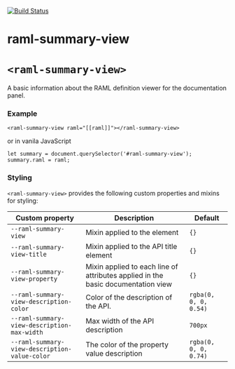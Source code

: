 [![Build Status](https://travis-ci.org/advanced-rest-client/raml-summary-view.svg?branch=stage)](https://travis-ci.org/advanced-rest-client/raml-summary-view)  

# raml-summary-view

# `<raml-summary-view>`
A basic information about the RAML definition viewer for the documentation panel.

### Example
```
<raml-summary-view raml="[[raml]]"></raml-summary-view>
```
or in vanila JavaScript
```
let summary = document.querySelector('#raml-summary-view');
summary.raml = raml;
```

### Styling
`<raml-summary-view>` provides the following custom properties and mixins for styling:

Custom property | Description | Default
----------------|-------------|----------
`--raml-summary-view` | Mixin applied to the element | `{}`
`--raml-summary-view-title` | Mixin applied to the API title element | `{}`
`--raml-summary-view-property` | Mixin applied to each line of attributes applied in the basic documentation view | `{}`
`--raml-summary-view-description-color` | Color of the description of the API. | `rgba(0, 0, 0, 0.54)`
`--raml-summary-view-description-max-width` | Max width of the API description | `700px`
`--raml-summary-view-description-value-color` | The color of the property value description | `rgba(0, 0, 0, 0.74)`

